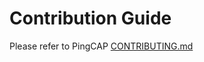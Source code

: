 # Contribution Guide

Please refer to PingCAP [CONTRIBUTING.md](https://github.com/pingcap/community/blob/master/CONTRIBUTING.md)
